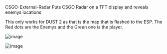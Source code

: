 CSGO-External-Radar
Puts CSGO Radar on a TFT display and reveals enemys locations 

This only works for DUST 2 as that is the map that is flashed to the ESP. 
The Red dots are the Enemys and the Green one is the player.


![image](https://github.com/Gavwalsh15/CSGO-External-Radar/assets/114908190/38933a71-bdd4-44a7-84db-4eb24f951149)

![image](https://github.com/Gavwalsh15/CSGO-External-Radar/assets/114908190/98ca046b-e67f-45e7-92a5-8daf92859d76)

